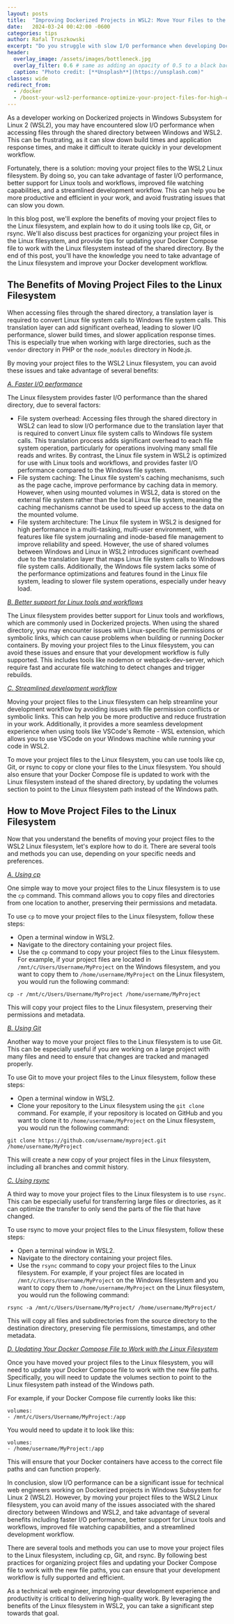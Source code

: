 ```yaml
---
layout: posts
title:  "Improving Dockerized Projects in WSL2: Move Your Files to the Linux Filesystem for Faster I/O Performance"
date:   2024-03-24 00:42:00 -0600
categories: tips
author: Rafal Truszkowski
excerpt: "Do you struggle with slow I/O performance when developing Dockerized projects in Windows Subsystem for Linux 2 (WSL2)? Move your project files to the Linux filesystem and unlock faster I/O performance, better support for Linux tools and workflows, and a more streamlined development workflow."
header:
  overlay_image: /assets/images/bottleneck.jpg
  overlay_filter: 0.6 # same as adding an opacity of 0.5 to a black background
  caption: "Photo credit: [**Unsplash**](https://unsplash.com)"
classes: wide
redirect_from:
  - /docker
  - /boost-your-wsl2-performance-optimize-your-project-files-for-high-octane-results-on-the-linux-filesystem
---
```

As a developer working on Dockerized projects in Windows Subsystem for Linux 2 (WSL2), you may have encountered slow I/O performance when accessing files through the shared directory between Windows and WSL2. This can be frustrating, as it can slow down build times and application response times, and make it difficult to iterate quickly in your development workflow.

Fortunately, there is a solution: moving your project files to the WSL2 Linux filesystem. By doing so, you can take advantage of faster I/O performance, better support for Linux tools and workflows, improved file watching capabilities, and a streamlined development workflow. This can help you be more productive and efficient in your work, and avoid frustrating issues that can slow you down.

In this blog post, we'll explore the benefits of moving your project files to the Linux filesystem, and explain how to do it using tools like cp, Git, or rsync. We'll also discuss best practices for organizing your project files in the Linux filesystem, and provide tips for updating your Docker Compose file to work with the Linux filesystem instead of the shared directory. By the end of this post, you'll have the knowledge you need to take advantage of the Linux filesystem and improve your Docker development workflow.

## The Benefits of Moving Project Files to the Linux Filesystem

When accessing files through the shared directory, a translation layer is required to convert Linux file system calls to Windows file system calls. This translation layer can add significant overhead, leading to slower I/O performance, slower build times, and slower application response times. This is especially true when working with large directories, such as the `vendor` directory in PHP or the `node_modules` directory in Node.js.

By moving your project files to the WSL2 Linux filesystem, you can avoid these issues and take advantage of several benefits:

*<u>A. Faster I/O performance</u>*

The Linux filesystem provides faster I/O performance than the shared directory, due to several factors:
- File system overhead: Accessing files through the shared directory in WSL2 can lead to slow I/O performance due to the translation layer that is required to convert Linux file system calls to Windows file system calls. This translation process adds significant overhead to each file system operation, particularly for operations involving many small file reads and writes. By contrast, the Linux file system in WSL2 is optimized for use with Linux tools and workflows, and provides faster I/O performance compared to the Windows file system.
- File system caching: The Linux file system's caching mechanisms, such as the page cache, improve performance by caching data in memory. However, when using mounted volumes in WSL2, data is stored on the external file system rather than the local Linux file system, meaning the caching mechanisms cannot be used to speed up access to the data on the mounted volume.
- File system architecture: The Linux file system in WSL2 is designed for high performance in a multi-tasking, multi-user environment, with features like file system journaling and inode-based file management to improve reliability and speed. However, the use of shared volumes between Windows and Linux in WSL2 introduces significant overhead due to the translation layer that maps Linux file system calls to Windows file system calls. Additionally, the Windows file system lacks some of the performance optimizations and features found in the Linux file system, leading to slower file system operations, especially under heavy load.

*<u>B. Better support for Linux tools and workflows</u>*

The Linux filesystem provides better support for Linux tools and workflows, which are commonly used in Dockerized projects. When using the shared directory, you may encounter issues with Linux-specific file permissions or symbolic links, which can cause problems when building or running Docker containers. By moving your project files to the Linux filesystem, you can avoid these issues and ensure that your development workflow is fully supported. This includes tools like nodemon or webpack-dev-server, which require fast and accurate file watching to detect changes and trigger rebuilds.

*<u>C. Streamlined development workflow</u>*

Moving your project files to the Linux filesystem can help streamline your development workflow by avoiding issues with file permission conflicts or symbolic links. This can help you be more productive and reduce frustration in your work. Additionally, it provides a more seamless development experience when using tools like VSCode's Remote - WSL extension, which allows you to use VSCode on your Windows machine while running your code in WSL2.

To move your project files to the Linux filesystem, you can use tools like cp, Git, or rsync to copy or clone your files to the Linux filesystem. You should also ensure that your Docker Compose file is updated to work with the Linux filesystem instead of the shared directory, by updating the volumes section to point to the Linux filesystem path instead of the Windows path.


## How to Move Project Files to the Linux Filesystem

Now that you understand the benefits of moving your project files to the WSL2 Linux filesystem, let's explore how to do it. There are several tools and methods you can use, depending on your specific needs and preferences.

*<u>A. Using cp</u>*

One simple way to move your project files to the Linux filesystem is to use the `cp` command. This command allows you to copy files and directories from one location to another, preserving their permissions and metadata.

To use `cp` to move your project files to the Linux filesystem, follow these steps:

- Open a terminal window in WSL2.
- Navigate to the directory containing your project files.
- Use the `cp` command to copy your project files to the Linux filesystem. For example, if your project files are located in `/mnt/c/Users/Username/MyProject` on the Windows filesystem, and you want to copy them to `/home/username/MyProject` on the Linux filesystem, you would run the following command:

```
cp -r /mnt/c/Users/Username/MyProject /home/username/MyProject
```

This will copy your project files to the Linux filesystem, preserving their permissions and metadata.

*<u>B. Using Git</u>*

Another way to move your project files to the Linux filesystem is to use Git. This can be especially useful if you are working on a large project with many files and need to ensure that changes are tracked and managed properly.

To use Git to move your project files to the Linux filesystem, follow these steps:

- Open a terminal window in WSL2.
- Clone your repository to the Linux filesystem using the `git clone` command. For example, if your repository is located on GitHub and you want to clone it to `/home/username/MyProject` on the Linux filesystem, you would run the following command:

```
git clone https://github.com/username/myproject.git /home/username/MyProject
```

This will create a new copy of your project files in the Linux filesystem, including all branches and commit history.

*<u>C. Using rsync</u>*

A third way to move your project files to the Linux filesystem is to use `rsync`. This can be especially useful for transferring large files or directories, as it can optimize the transfer to only send the parts of the file that have changed.

To use rsync to move your project files to the Linux filesystem, follow these steps:

- Open a terminal window in WSL2.
- Navigate to the directory containing your project files.
- Use the `rsync` command to copy your project files to the Linux filesystem. For example, if your project files are located in `/mnt/c/Users/Username/MyProject` on the Windows filesystem and you want to copy them to `/home/username/MyProject` on the Linux filesystem, you would run the following command:

```
rsync -a /mnt/c/Users/Username/MyProject/ /home/username/MyProject/
```

This will copy all files and subdirectories from the source directory to the destination directory, preserving file permissions, timestamps, and other metadata.

*<u>D. Updating Your Docker Compose File to Work with the Linux Filesystem</u>*

Once you have moved your project files to the Linux filesystem, you will need to update your Docker Compose file to work with the new file paths. Specifically, you will need to update the volumes section to point to the Linux filesystem path instead of the Windows path.

For example, if your Docker Compose file currently looks like this:

```
volumes:
- /mnt/c/Users/Username/MyProject:/app
```

You would need to update it to look like this:

```
volumes:
- /home/username/MyProject:/app
```

This will ensure that your Docker containers have access to the correct file paths and can function properly.

In conclusion, slow I/O performance can be a significant issue for technical web engineers working on Dockerized projects in Windows Subsystem for Linux 2 (WSL2). However, by moving your project files to the WSL2 Linux filesystem, you can avoid many of the issues associated with the shared directory between Windows and WSL2, and take advantage of several benefits including faster I/O performance, better support for Linux tools and workflows, improved file watching capabilities, and a streamlined development workflow.

There are several tools and methods you can use to move your project files to the Linux filesystem, including cp, Git, and rsync. By following best practices for organizing project files and updating your Docker Compose file to work with the new file paths, you can ensure that your development workflow is fully supported and efficient.

As a technical web engineer, improving your development experience and productivity is critical to delivering high-quality work. By leveraging the benefits of the Linux filesystem in WSL2, you can take a significant step towards that goal.